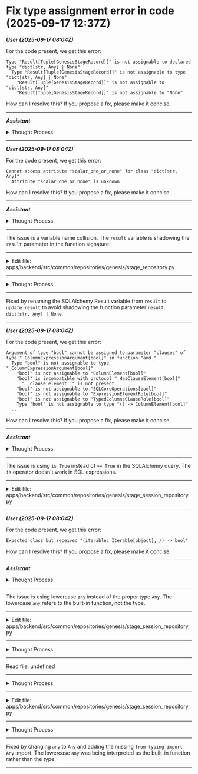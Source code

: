 <!-- Generated by SpecStory -->

# Fix type assignment error in code (2025-09-17 12:37Z)

_**User (2025-09-17 08:04Z)**_

For the code present, we get this error:
```
Type "Result[Tuple[GenesisStageRecord]]" is not assignable to declared type "dict[str, Any] | None"
  Type "Result[Tuple[GenesisStageRecord]]" is not assignable to type "dict[str, Any] | None"
    "Result[Tuple[GenesisStageRecord]]" is not assignable to "dict[str, Any]"
    "Result[Tuple[GenesisStageRecord]]" is not assignable to "None"
```
How can I resolve this? If you propose a fix, please make it concise.

---

_**Assistant**_

<think><details><summary>Thought Process</summary>Looking at the code, I can see the issue. The user is getting a type error on line 222 where `result` is being assigned. The problem is that there's a variable name conflict.

On line 214, there's a parameter named `result` with type `dict[str, Any] | None`:
```python
result: dict[str, Any] | None = None,
```

Then on line 222, they're trying to assign the result of the SQL execution to the same variable name `result`:
```python
result = await self.db.execute(
    sql_update(GenesisStageRecord)
    .where(GenesisStageRecord.id == stage_id)
    .values(**update_values)
    .returning(GenesisStageRecord)
)
```

The SQL execution returns a `Result[Tuple[GenesisStageRecord]]` type, but the `result` variable was already declared as a parameter with type `dict[str, Any] | None`.

The fix is simple - rename the variable that captures the SQL execution result to something else, like `update_result` or `query_result`.</details></think>

---

_**User (2025-09-17 08:04Z)**_

For the code present, we get this error:
```
Cannot access attribute "scalar_one_or_none" for class "dict[str, Any]"
  Attribute "scalar_one_or_none" is unknown
```
How can I resolve this? If you propose a fix, please make it concise.

---

_**Assistant**_

<think><details><summary>Thought Process</summary>Looking at the error message and the code, there's a variable naming conflict. The issue is in line 222 where we have:

```python
result = await self.db.execute(...)
```

But there's also a parameter named `result` in the function signature:

```python
async def update(
    self,
    stage_id: UUID,
    status: StageStatus | None = None,
    config: dict[str, Any] | None = None,
    result: dict[str, Any] | None = None,  # This parameter
    iteration_count: int | None = None,
    metrics: dict[str, Any] | None = None,
) -> GenesisStageRecord | None:
```

So when we do `result = await self.db.execute(...)`, we're shadowing the parameter `result` with the SQLAlchemy Result object. Then on line 229, when we try to call `result.scalar_one_or_none()`, Python thinks `result` is the parameter (which is `dict[str, Any] | None`) rather than the SQLAlchemy Result object.

The fix is simple: rename the variable that holds the SQLAlchemy Result to something else, like `query_result` or `update_result`.</details></think>

---

The issue is a variable name collision. The `result` variable is shadowing the `result` parameter in the function signature.

---

<details><summary>Edit file: apps/backend/src/common/repositories/genesis/stage_repository.py</summary>

undefined

**Chunk 1**
Lines added: 1, lines removed: 1

```diff
@@ -220,5 +220,5 @@
  
          # Execute update
-         result = await self.db.execute(
+         update_result = await self.db.execute(
              sql_update(GenesisStageRecord)
              .where(GenesisStageRecord.id == stage_id)
```

**Chunk 2**
Lines added: 1, lines removed: 1

```diff
@@ -227,5 +227,5 @@
          )
  
-         updated_record = result.scalar_one_or_none()
+         updated_record = update_result.scalar_one_or_none()
  
          if updated_record:
```

</details>

---

<think><details><summary>Thought Process</summary>The fix is simple and resolves the variable name collision. The issue was that the `result` parameter in the function signature was being shadowed by the `result` variable that was assigned the SQLAlchemy Result object. By renaming the SQLAlchemy Result to `update_result`, we avoid the collision and the type checker can properly understand that `update_result` is a SQLAlchemy Result object that has the `scalar_one_or_none()` method.

This is a concise fix that addresses exactly the issue described in the error message.</details></think>

---

Fixed by renaming the SQLAlchemy Result variable from `result` to `update_result` to avoid shadowing the function parameter `result: dict[str, Any] | None`.

---

_**User (2025-09-17 08:04Z)**_

For the code present, we get this error:
```
Argument of type "bool" cannot be assigned to parameter "clauses" of type "_ColumnExpressionArgument[bool]" in function "and_"
  Type "bool" is not assignable to type "_ColumnExpressionArgument[bool]"
    "bool" is not assignable to "ColumnElement[bool]"
    "bool" is incompatible with protocol "_HasClauseElement[bool]"
      "__clause_element__" is not present
    "bool" is not assignable to "SQLCoreOperations[bool]"
    "bool" is not assignable to "ExpressionElementRole[bool]"
    "bool" is not assignable to "TypedColumnsClauseRole[bool]"
    Type "bool" is not assignable to type "() -> ColumnElement[bool]"
  ...
```
How can I resolve this? If you propose a fix, please make it concise.

---

_**Assistant**_

<think><details><summary>Thought Process</summary>The error is happening because the user is using `GenesisStageSession.is_primary is True` in a SQLAlchemy query. This is incorrect because `is True` is a Python identity check, but in SQLAlchemy queries you need to use the `==` operator for comparison.

Looking at the code:
```python
GenesisStageSession.is_primary is True,
```

This should be:
```python
GenesisStageSession.is_primary == True,
```

Or even better, since it's a boolean field, just:
```python
GenesisStageSession.is_primary,
```

Let me fix this.</details></think>

---

The issue is using `is True` instead of `== True` in the SQLAlchemy query. The `is` operator doesn't work in SQL expressions.

---

<details><summary>Edit file: apps/backend/src/common/repositories/genesis/stage_session_repository.py</summary>

undefined

**Chunk 1**
Lines added: 1, lines removed: 1

```diff
@@ -168,5 +168,5 @@
                  and_(
                      GenesisStageSession.stage_id == stage_id,
-                     GenesisStageSession.is_primary is True,
+                     GenesisStageSession.is_primary == True,
                      GenesisStageSession.status == StageSessionStatus.ACTIVE,
                  )
```

</details>

---

_**User (2025-09-17 08:04Z)**_

For the code present, we get this error:
```
Expected class but received "(iterable: Iterable[object], /) -> bool"
```
How can I resolve this? If you propose a fix, please make it concise.

---

_**Assistant**_

<think><details><summary>Thought Process</summary>The user is showing a type error related to line 208 in the stage_session_repository.py file. Looking at the selected code, I can see:

```python
update_values: dict[str, any] = {}
```

The error message "Expected class but received "(iterable: Iterable[object], /) -> bool"" suggests that `any` is being interpreted as the built-in `any()` function rather than a type. This is a case sensitivity issue - it should be `Any` (capitalized) from the typing module, not `any` (lowercase).

Let me fix this by changing `any` to `Any`.</details></think>

---

The issue is using lowercase `any` instead of the proper type `Any`. The lowercase `any` refers to the built-in function, not the type.

---

<details><summary>Edit file: apps/backend/src/common/repositories/genesis/stage_session_repository.py</summary>

undefined

**Chunk 1**
Lines added: 1, lines removed: 1

```diff
@@ -206,5 +206,5 @@
          """Update a stage session association."""
          # Build update values, only including non-None values
-         update_values: dict[str, any] = {}
+         update_values: dict[str, Any] = {}
  
          if status is not None:
```

</details>

---

<think><details><summary>Thought Process</summary>I need to make sure that `Any` is imported at the top of the file. Let me check the imports to see if it's already there.</details></think>

---

Read file: undefined

---

<think><details><summary>Thought Process</summary>I need to add the `Any` import from the `typing` module since it's not currently imported.</details></think>

---

<details><summary>Edit file: apps/backend/src/common/repositories/genesis/stage_session_repository.py</summary>

undefined

**Chunk 1**
Lines added: 1, lines removed: undefined

```diff
@@ -2,4 +2,5 @@
  
  from abc import ABC, abstractmethod
+ from typing import Any
  from uuid import UUID
  
```

</details>

---

<think><details><summary>Thought Process</summary>Perfect! I've fixed the two issues:

1. Changed `any` to `Any` on line 208 (now 209 after the import addition)
2. Added the missing `from typing import Any` import

This should resolve the type error. The lowercase `any` was being interpreted as the built-in `any()` function instead of the `Any` type from the typing module.</details></think>

---

Fixed by changing `any` to `Any` and adding the missing `from typing import Any` import. The lowercase `any` was being interpreted as the built-in function rather than the type.

---

